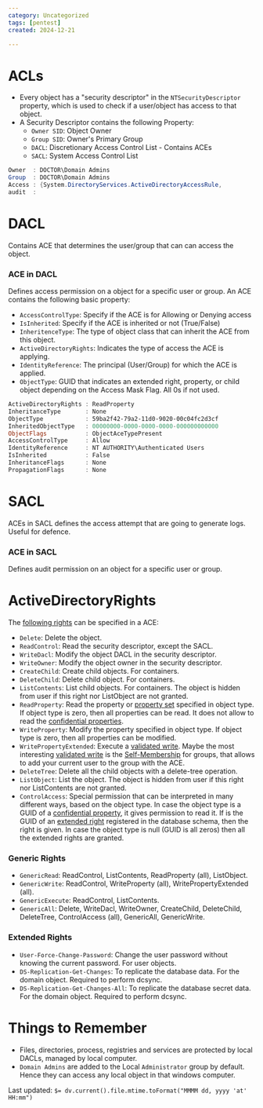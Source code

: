 ```yaml
---
category: Uncategorized
tags: [pentest]
created: 2024-12-21

---
```

# ACLs
- Every object has a "security descriptor" in the `NTSecurityDescriptor` property, which is used to check if a user/object has access to that object.
- A Security Descriptor contains the following Property:
	- `Owner SID`: Object Owner
	- `Group SID`: Owner's Primary Group
	- `DACL`: Discretionary Access Control List - Contains ACEs
	- `SACL`: System Access Control List
```powershell
Owner  : DOCTOR\Domain Admins
Group  : DOCTOR\Domain Admins
Access : {System.DirectoryServices.ActiveDirectoryAccessRule,                                                 System.DirectoryServices.ActiveDirectoryAccessRule,                                                            System.DirectoryServices.ActiveDirectoryAccessRule,                                                            System.DirectoryServices.ActiveDirectoryAccessRule...}
audit  :
```

# DACL
Contains ACE that determines the user/group that can can access the object.
### ACE in DACL
Defines access permission on a object for a specific user or group.
An ACE contains the following basic property:
- `AccessControlType`: Specify if the ACE is for Allowing or Denying access
- `IsInherited`: Specify if the ACE is inherited or not (True/False)
- `InheritenceType`: The type of object class that can inherit the ACE from this object.
- `ActiveDirectoryRights`: Indicates the type of access the ACE is applying.
- `IdentityReference`: The principal (User/Group) for which the ACE is applied.
- `ObjectType`: GUID that indicates an extended right, property, or child object depending on the Access Mask Flag. All 0s if not used.
```powershell
ActiveDirectoryRights : ReadProperty
InheritanceType       : None
ObjectType            : 59ba2f42-79a2-11d0-9020-00c04fc2d3cf
InheritedObjectType   : 00000000-0000-0000-0000-000000000000
ObjectFlags           : ObjectAceTypePresent
AccessControlType     : Allow
IdentityReference     : NT AUTHORITY\Authenticated Users
IsInherited           : False
InheritanceFlags      : None
PropagationFlags      : None
```

# SACL
ACEs in SACL defines the access attempt that are going to generate logs. Useful for defence.
### ACE in SACL
Defines audit permission on an object for a specific user or group.

# ActiveDirectoryRights
The [following rights](https://docs.microsoft.com/en-us/openspecs/windows_protocols/ms-adts/990fb975-ab31-4bc1-8b75-5da132cd4584) can be specified in a ACE:

- `Delete`: Delete the object.
- `ReadControl`: Read the security descriptor, except the SACL.
- `WriteDacl`: Modify the object DACL in the security descriptor.
- `WriteOwner`: Modify the object owner in the security descriptor.
- `CreateChild`: Create child objects. For containers.
- `DeleteChild`: Delete child object. For containers.
- `ListContents`: List child objects. For containers. The object is hidden from user if this right nor ListObject are not granted.
- `ReadProperty`: Read the property or [property set](https://docs.microsoft.com/en-us/openspecs/windows_protocols/ms-adts/177c0db5-fa12-4c31-b75a-473425ce9cca) specified in object type. If object type is zero, then all properties can be read. It does not allow to read the [confidential properties](https://docs.microsoft.com/en-us/openspecs/windows_protocols/ms-adts/7c1cdf82-1ecc-4834-827e-d26ff95fb207).
- `WriteProperty`: Modify the property specified in object type. If object type is zero, then all properties can be modified.
- `WritePropertyExtended`: Execute a [validated write](https://docs.microsoft.com/en-us/openspecs/windows_protocols/ms-adts/20504d60-43ec-458f-bc7a-754eb64446df). Maybe the most interesting [validated write](https://docs.microsoft.com/en-us/windows/win32/adschema/validated-writes) is the [Self-Membership](https://docs.microsoft.com/en-us/windows/win32/adschema/r-self-membership) for groups, that allows to add your current user to the group with the ACE.
- `DeleteTree`: Delete all the child objects with a delete-tree operation.
- `ListObject`: List the object. The object is hidden from user if this right nor ListContents are not granted.
- `ControlAccess`: Special permission that can be interpreted in many different ways, based on the object type. In case the object type is a GUID of a [confidential property](https://docs.microsoft.com/en-us/openspecs/windows_protocols/ms-adts/e6685d31-5d87-42d0-8a5f-e55d337f47cd), it gives permission to read it. If is the GUID of an [extended right](https://docs.microsoft.com/en-us/windows/win32/adschema/extended-rights) registered in the database schema, then the right is given. In case the object type is null (GUID is all zeros) then all the extended rights are granted.
### Generic Rights
- `GenericRead`: ReadControl, ListContents, ReadProperty (all), ListObject.
- `GenericWrite`: ReadControl, WriteProperty (all), WritePropertyExtended (all).
- `GenericExecute`: ReadControl, ListContents.
- `GenericAll`: Delete, WriteDacl, WriteOwner, CreateChild, DeleteChild, DeleteTree, ControlAccess (all), GenericAll, GenericWrite.
### Extended Rights
- `User-Force-Change-Password`: Change the user password without knowing the current password. For user objects.
- `DS-Replication-Get-Changes`: To replicate the database data. For the domain object. Required to perform dcsync.
- `DS-Replication-Get-Changes-All`: To replicate the database secret data. For the domain object. Required to perform dcsync.

# Things to Remember
- Files, directories, process, registries and services are protected by local DACLs, managed by local computer.
- `Domain Admins` are added to the Local `Administrator` group by default. Hence they can access any local object in that windows computer.


Last updated: `$= dv.current().file.mtime.toFormat("MMMM dd, yyyy 'at' HH:mm")`
